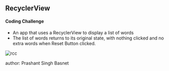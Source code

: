 
<h2> RecyclerView </h2>
<h4>Coding Challenge</h4>
<ul>
<li>An app that uses a RecyclerView to display a list of words</li>
<li>The list of words returns to its original state, with nothing clicked and no extra words when Reset Button clicked.</li>
</ul>



![rcc](https://user-images.githubusercontent.com/50170332/111567543-3d342000-87c7-11eb-9fa1-48033bcdb35c.gif)


author: Prashant Singh Basnet
